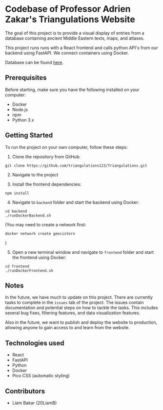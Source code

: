 # Codebase of Professor Adrien Zakar's Triangulations Website

The goal of this project is to provide a visual display of entries from a database containing ancient Middle Eastern texts, maps, and atlases.

This project runs runs with a React frontend and calls python API's from our backend using FastAPI. We connect containers using Docker. 

Database can be found [here](https://docs.google.com/spreadsheets/d/1paVCh_yKpNbzHZPKrKu7ExZV4wZSK-J_4C6drFUqKYI/edit#gid=624471172).

## Prerequisites

Before starting, make sure you have the following installed on your computer:

* Docker
* Node.js
* npm
* Python 3.x

## Getting Started 

To run the project on your own computer, follow these steps:

1. Clone the repository from GitHub:

```git clone https://github.com/triangulations123/Triangulations.git ```

2. Navigate to the project

3. Install the frontend dependencies:

```npm install```

4. Navigate to `backend` folder and start the backend using Docker:


```
cd backend
./runDockerBackend.sh
```
(You may need to create a network first:

```
docker network create geocistern
```

)

5. Open a new terminal window and navigate to `frontend` folder and start the frontend using Docker:

```
cd frontend
./runDockerFrontend.sh
```

## Notes

In the future, we have much to update on this project. There are currently tasks to complete in the `issues` tab of the project. The issues contain documentation and potential steps on how to tackle the tasks. This includes several bug fixes, filtering features, and data visualization features.

Also in the future, we want to publish and deploy the website to production, allowing anyone to gain access to and learn from the website.

## Technologies used

* React
* FastAPI
* Python
* Docker
* Pico CSS (automatic styling)

## Contributors

* Liam Bakar (20LiamB)
